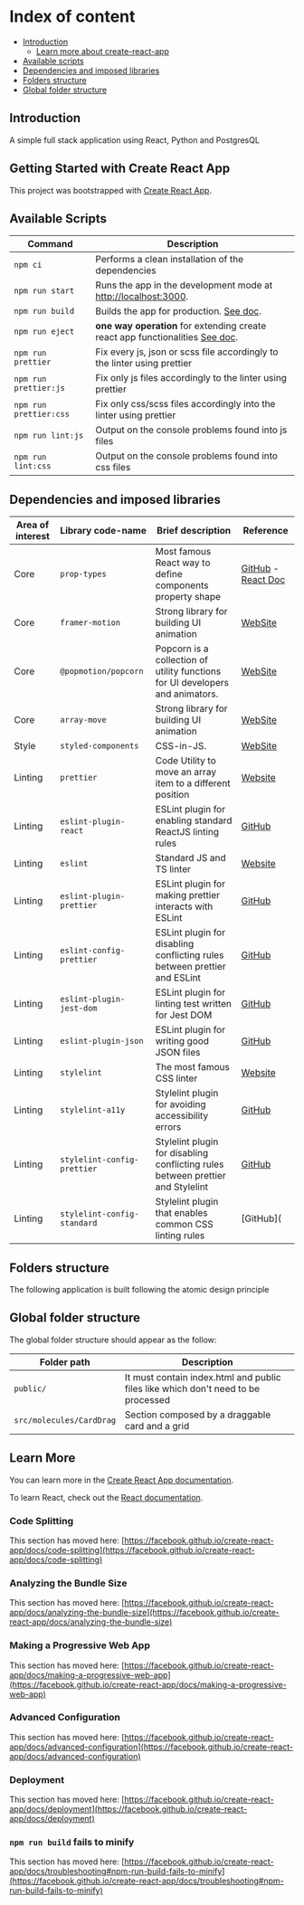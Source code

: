 # Index of content

- [Introduction](#introduction)
    - [Learn more about create-react-app](#learn-more-about-create-react-app)
- [Available scripts](#available-scripts)
- [Dependencies and imposed libraries](#dependencies-and-imposed-libraries)
- [Folders structure](#folders-structure)
- [Global folder structure](#global-folder-structure)

## Introduction
A simple full stack application using React, Python and
PostgresQL

## Getting Started with Create React App

This project was bootstrapped with [Create React App](https://github.com/facebook/create-react-app).

## Available Scripts

| Command | Description | 
|---|---|
| `npm ci` |Performs a clean installation of the dependencies  |
| `npm run start` | Runs the app in the development mode at [http://localhost:3000](http://localhost:3000). |
| `npm run build` | Builds the app for production. [See doc](https://facebook.github.io/create-react-app/docs/deployment). |
| `npm run eject` | **one way operation** for extending create react app functionalities [See doc](https://create-react-app.dev/docs/available-scripts/#npm-run-eject). |
| `npm run prettier` | Fix every js, json or scss file accordingly to the linter using prettier |
| `npm run prettier:js` | Fix only js files accordingly to the linter using prettier |
| `npm run prettier:css` | Fix only css/scss files accordingly into the linter using prettier | 
| `npm run lint:js` | Output on the console problems found into js files |
| `npm run lint:css` | Output on the console problems found into css files |


## Dependencies and imposed libraries
| Area of interest      | Library code-name                   | Brief description                                                                         | Reference         | 
| ---                   | ---                                 | ---                                                                                       | ---               |
| Core                  | `prop-types`                        | Most famous React way to define components property shape                                 | [GitHub](https://github.com/facebook/prop-types) - [React Doc](https://reactjs.org/docs/typechecking-with-proptypes.html#gatsby-focus-wrapper)
| Core                  | `framer-motion`                     | Strong library for building UI animation                                                  | [WebSite](https://www.framer.com/api/motion/)
| Core                  | `@popmotion/popcorn`                     | Popcorn is a collection of utility functions for UI developers and animators.                                                | [WebSite](https://www.npmjs.com/package/@popmotion/popcorn)
| Core                  | `array-move`                     | Strong library for building UI animation                                                  | [WebSite](https://www.npmjs.com/package/array-move)
| Style                 | `styled-components`                     |  CSS-in-JS.                                                 | [WebSite](https://styled-components.com/)
| Linting               | `prettier`                          | Code Utility to move an array item to a different position                                            | [Website](https://prettier.io/) |
| Linting               | `eslint-plugin-react`               | ESLint plugin for enabling standard ReactJS linting rules                                 | [GitHub](https://github.com/yannickcr/eslint-plugin-react)
| Linting               | `eslint`                            | Standard JS and TS linter                                                                 | [Website](https://eslint.org/docs/user-guide/configuring/) |
| Linting               | `eslint-plugin-prettier`            | ESLint plugin for making prettier interacts with ESLint                                   | [GitHub](https://github.com/prettier/eslint-plugin-prettier)
| Linting               | `eslint-config-prettier`            | ESLint plugin for disabling conflicting rules between prettier and ESLint                 | [GitHub](https://github.com/prettier/eslint-config-prettier) |
| Linting               | `eslint-plugin-jest-dom`            | ESLint plugin for linting test written for Jest DOM                                       | [GitHub](https://github.github.com/testing-library/eslint-plugin-testing-library) |
| Linting               | `eslint-plugin-json`                | ESLint plugin for writing good JSON files                                                 | [GitHub](https://github.com/azeemba/eslint-plugin-json#readme)
| Linting               | `stylelint`                         | The most famous CSS linter                                                                | [Website](https://stylelint.io/) |
| Linting               | `stylelint-a11y`                    | Stylelint plugin for avoiding accessibility errors                                        | [GitHub](https://github.com/YozhikM/stylelint-a11y) |
| Linting               | `stylelint-config-prettier`         | Stylelint plugin for disabling conflicting rules between prettier and Stylelint           | [GitHub](https://github.com/prettier/stylelint-config-prettier#readme) |
| Linting               | `stylelint-config-standard`        | Stylelint plugin that enables common CSS linting rules                                    | [GitHub](        

## Folders structure
The following application is built following the atomic design principle 

## Global folder structure
The global folder structure should appear as the follow:

| Folder path                                                         | Description                   |
| ---                                                                 | ---                   |
| `public/`                                                           | It must contain index.html and public files like which don't need to be processed                 | 
| `src/molecules/CardDrag`                                                          | Section composed by a draggable card and a grid                |

## Learn More

You can learn more in the [Create React App documentation](https://facebook.github.io/create-react-app/docs/getting-started).

To learn React, check out the [React documentation](https://reactjs.org/).

### Code Splitting

This section has moved here: [https://facebook.github.io/create-react-app/docs/code-splitting](https://facebook.github.io/create-react-app/docs/code-splitting)

### Analyzing the Bundle Size

This section has moved here: [https://facebook.github.io/create-react-app/docs/analyzing-the-bundle-size](https://facebook.github.io/create-react-app/docs/analyzing-the-bundle-size)

### Making a Progressive Web App

This section has moved here: [https://facebook.github.io/create-react-app/docs/making-a-progressive-web-app](https://facebook.github.io/create-react-app/docs/making-a-progressive-web-app)

### Advanced Configuration

This section has moved here: [https://facebook.github.io/create-react-app/docs/advanced-configuration](https://facebook.github.io/create-react-app/docs/advanced-configuration)

### Deployment

This section has moved here: [https://facebook.github.io/create-react-app/docs/deployment](https://facebook.github.io/create-react-app/docs/deployment)

### `npm run build` fails to minify

This section has moved here: [https://facebook.github.io/create-react-app/docs/troubleshooting#npm-run-build-fails-to-minify](https://facebook.github.io/create-react-app/docs/troubleshooting#npm-run-build-fails-to-minify)
